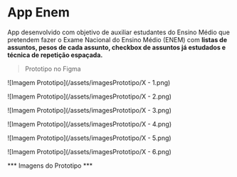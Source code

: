 # App Enem
App desenvolvido com objetivo de auxiliar estudantes do Ensino Médio que pretendem fazer o Exame Nacional do Ensino Médio (ENEM) com **listas de assuntos, pesos de cada assunto, checkbox de assuntos já estudados e técnica de repetição espaçada.**

> Prototipo no Figma

![Imagem Prototipo](/assets/imagesPrototipo/X - 1.png)

![Imagem Prototipo](/assets/imagesPrototipo/X - 2.png)

![Imagem Prototipo](/assets/imagesPrototipo/X - 3.png)

![Imagem Prototipo](/assets/imagesPrototipo/X - 4.png)

![Imagem Prototipo](/assets/imagesPrototipo/X - 5.png)

![Imagem Prototipo](/assets/imagesPrototipo/X - 6.png)

*** Imagens do Prototipo ***
